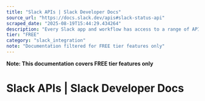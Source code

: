 ```yaml
---
title: "Slack APIs | Slack Developer Docs"
source_url: "https://docs.slack.dev/apis#slack-status-api"
scraped_date: "2025-08-19T15:44:29.434264"
description: "Every Slack app and workflow has access to a range of APIs that provide access to read, write, and update many types of data in Slack."
tier: "FREE"
category: "slack_integration"
note: "Documentation filtered for FREE tier features only"
---
```

**Note: This documentation covers FREE tier features only**

# Slack APIs | Slack Developer Docs

